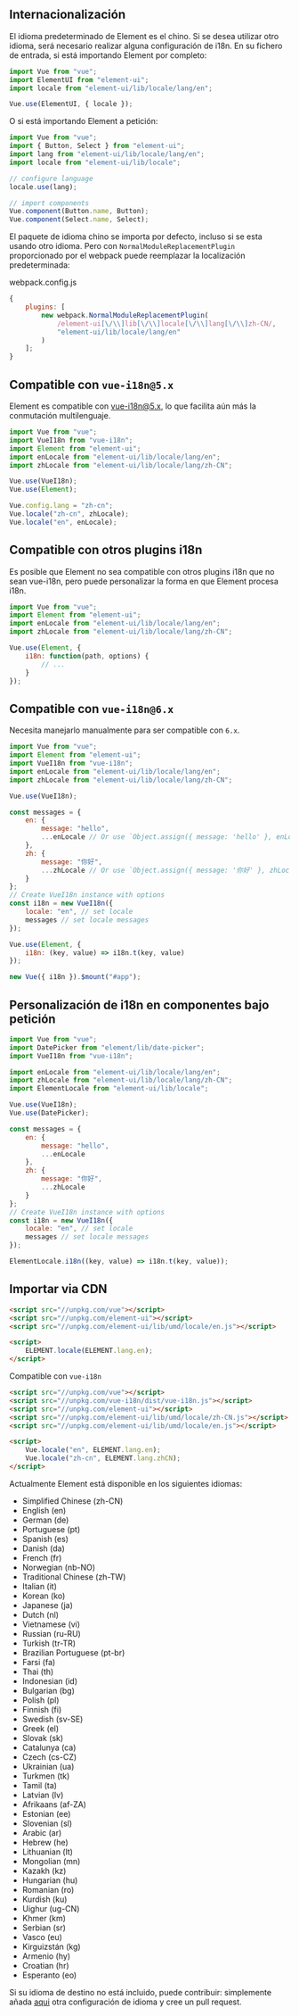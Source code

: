 ## Internacionalización

El idioma predeterminado de Element es el chino. Si se desea utilizar otro idioma, será necesario realizar alguna configuración de i18n. En su fichero de entrada, si está importando Element por completo:

```javascript
import Vue from "vue";
import ElementUI from "element-ui";
import locale from "element-ui/lib/locale/lang/en";

Vue.use(ElementUI, { locale });
```

O si está importando Element a petición:

```javascript
import Vue from "vue";
import { Button, Select } from "element-ui";
import lang from "element-ui/lib/locale/lang/en";
import locale from "element-ui/lib/locale";

// configure language
locale.use(lang);

// import components
Vue.component(Button.name, Button);
Vue.component(Select.name, Select);
```

El paquete de idioma chino se importa por defecto, incluso si se esta usando otro idioma. Pero con `NormalModuleReplacementPlugin` proporcionado por el webpack puede reemplazar la localización predeterminada:

webpack.config.js

```javascript
{
	plugins: [
		new webpack.NormalModuleReplacementPlugin(
			/element-ui[\/\\]lib[\/\\]locale[\/\\]lang[\/\\]zh-CN/,
			"element-ui/lib/locale/lang/en"
		)
	];
}
```

## Compatible con `vue-i18n@5.x`

Element es compatible con [vue-i18n@5.x](https://github.com/kazupon/vue-i18n), lo que facilita aún más la conmutación multilenguaje.

```javascript
import Vue from "vue";
import VueI18n from "vue-i18n";
import Element from "element-ui";
import enLocale from "element-ui/lib/locale/lang/en";
import zhLocale from "element-ui/lib/locale/lang/zh-CN";

Vue.use(VueI18n);
Vue.use(Element);

Vue.config.lang = "zh-cn";
Vue.locale("zh-cn", zhLocale);
Vue.locale("en", enLocale);
```

## Compatible con otros plugins i18n

Es posible que Element no sea compatible con otros plugins i18n que no sean vue-i18n, pero puede personalizar la forma en que Element procesa i18n.

```javascript
import Vue from "vue";
import Element from "element-ui";
import enLocale from "element-ui/lib/locale/lang/en";
import zhLocale from "element-ui/lib/locale/lang/zh-CN";

Vue.use(Element, {
	i18n: function(path, options) {
		// ...
	}
});
```

## Compatible con `vue-i18n@6.x`

Necesita manejarlo manualmente para ser compatible con `6.x`.

```javascript
import Vue from "vue";
import Element from "element-ui";
import VueI18n from "vue-i18n";
import enLocale from "element-ui/lib/locale/lang/en";
import zhLocale from "element-ui/lib/locale/lang/zh-CN";

Vue.use(VueI18n);

const messages = {
	en: {
		message: "hello",
		...enLocale // Or use `Object.assign({ message: 'hello' }, enLocale)`
	},
	zh: {
		message: "你好",
		...zhLocale // Or use `Object.assign({ message: '你好' }, zhLocale)`
	}
};
// Create VueI18n instance with options
const i18n = new VueI18n({
	locale: "en", // set locale
	messages // set locale messages
});

Vue.use(Element, {
	i18n: (key, value) => i18n.t(key, value)
});

new Vue({ i18n }).$mount("#app");
```

## Personalización de i18n en componentes bajo petición

```js
import Vue from "vue";
import DatePicker from "element/lib/date-picker";
import VueI18n from "vue-i18n";

import enLocale from "element-ui/lib/locale/lang/en";
import zhLocale from "element-ui/lib/locale/lang/zh-CN";
import ElementLocale from "element-ui/lib/locale";

Vue.use(VueI18n);
Vue.use(DatePicker);

const messages = {
	en: {
		message: "hello",
		...enLocale
	},
	zh: {
		message: "你好",
		...zhLocale
	}
};
// Create VueI18n instance with options
const i18n = new VueI18n({
	locale: "en", // set locale
	messages // set locale messages
});

ElementLocale.i18n((key, value) => i18n.t(key, value));
```

## Importar via CDN

```html
<script src="//unpkg.com/vue"></script>
<script src="//unpkg.com/element-ui"></script>
<script src="//unpkg.com/element-ui/lib/umd/locale/en.js"></script>

<script>
	ELEMENT.locale(ELEMENT.lang.en);
</script>
```

Compatible con `vue-i18n`

```html
<script src="//unpkg.com/vue"></script>
<script src="//unpkg.com/vue-i18n/dist/vue-i18n.js"></script>
<script src="//unpkg.com/element-ui"></script>
<script src="//unpkg.com/element-ui/lib/umd/locale/zh-CN.js"></script>
<script src="//unpkg.com/element-ui/lib/umd/locale/en.js"></script>

<script>
	Vue.locale("en", ELEMENT.lang.en);
	Vue.locale("zh-cn", ELEMENT.lang.zhCN);
</script>
```

Actualmente Element está disponible en los siguientes idiomas:

<ul class="language-list">
  <li>Simplified Chinese (zh-CN)</li>
  <li>English (en)</li>
  <li>German (de)</li>
  <li>Portuguese (pt)</li>
  <li>Spanish (es)</li>
  <li>Danish (da)</li>
  <li>French (fr)</li>
  <li>Norwegian (nb-NO)</li>
  <li>Traditional Chinese (zh-TW)</li>
  <li>Italian (it)</li>
  <li>Korean (ko)</li>
  <li>Japanese (ja)</li>
  <li>Dutch (nl)</li>
  <li>Vietnamese (vi)</li>
  <li>Russian (ru-RU)</li>
  <li>Turkish (tr-TR)</li>
  <li>Brazilian Portuguese (pt-br)</li>
  <li>Farsi (fa)</li>
  <li>Thai (th)</li>
  <li>Indonesian (id)</li>
  <li>Bulgarian (bg)</li>
  <li>Polish (pl)</li>
  <li>Finnish (fi)</li>
  <li>Swedish (sv-SE)</li>
  <li>Greek (el)</li>
  <li>Slovak (sk)</li>
  <li>Catalunya (ca)</li>
  <li>Czech (cs-CZ)</li>
  <li>Ukrainian (ua)</li>
  <li>Turkmen (tk)</li>
  <li>Tamil (ta)</li>
  <li>Latvian (lv)</li>
  <li>Afrikaans (af-ZA)</li>
  <li>Estonian (ee)</li>
  <li>Slovenian (sl)</li>
  <li>Arabic (ar)</li>
  <li>Hebrew (he)</li>
  <li>Lithuanian (lt)</li>
  <li>Mongolian (mn)</li>
  <li>Kazakh (kz)</li>
  <li>Hungarian (hu)</li>
  <li>Romanian (ro)</li>
  <li>Kurdish (ku)</li>
  <li>Uighur (ug-CN)</li>
  <li>Khmer (km)</li>
  <li>Serbian (sr)</li>
  <li>Vasco (eu)</li>
  <li>Kirguizstán (kg)</li>
  <li>Armenio (hy)</li>
  <li>Croatian (hr)</li>
  <li>Esperanto (eo)</li>
</ul>

Si su idioma de destino no está incluido, puede contribuir: simplemente añada [aqui](https://github.com/ElemeFE/element/tree/dev/src/locale/lang) otra configuración de idioma y cree un pull request.
